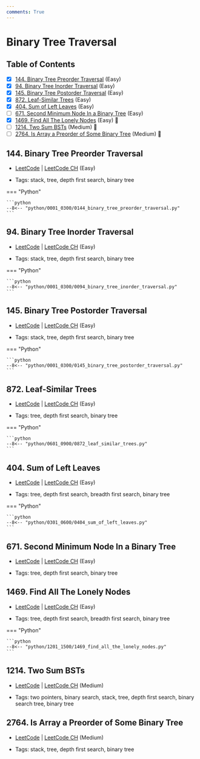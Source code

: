 ```yaml
---
comments: True
---
```


# Binary Tree Traversal

## Table of Contents

- [x] [144. Binary Tree Preorder Traversal](https://leetcode.cn/problems/binary-tree-preorder-traversal/) (Easy)
- [x] [94. Binary Tree Inorder Traversal](https://leetcode.cn/problems/binary-tree-inorder-traversal/) (Easy)
- [x] [145. Binary Tree Postorder Traversal](https://leetcode.cn/problems/binary-tree-postorder-traversal/) (Easy)
- [x] [872. Leaf-Similar Trees](https://leetcode.cn/problems/leaf-similar-trees/) (Easy)
- [x] [404. Sum of Left Leaves](https://leetcode.cn/problems/sum-of-left-leaves/) (Easy)
- [ ] [671. Second Minimum Node In a Binary Tree](https://leetcode.cn/problems/second-minimum-node-in-a-binary-tree/) (Easy)
- [x] [1469. Find All The Lonely Nodes](https://leetcode.cn/problems/find-all-the-lonely-nodes/) (Easy) 👑
- [ ] [1214. Two Sum BSTs](https://leetcode.cn/problems/two-sum-bsts/) (Medium) 👑
- [ ] [2764. Is Array a Preorder of Some ‌Binary Tree](https://leetcode.cn/problems/is-array-a-preorder-of-some-binary-tree/) (Medium) 👑

## 144. Binary Tree Preorder Traversal

-   [LeetCode](https://leetcode.com/problems/binary-tree-preorder-traversal/) | [LeetCode CH](https://leetcode.cn/problems/binary-tree-preorder-traversal/) (Easy)

-   Tags: stack, tree, depth first search, binary tree

=== "Python"

    ```python
    --8<-- "python/0001_0300/0144_binary_tree_preorder_traversal.py"
    ```



## 94. Binary Tree Inorder Traversal

-   [LeetCode](https://leetcode.com/problems/binary-tree-inorder-traversal/) | [LeetCode CH](https://leetcode.cn/problems/binary-tree-inorder-traversal/) (Easy)

-   Tags: stack, tree, depth first search, binary tree

=== "Python"

    ```python
    --8<-- "python/0001_0300/0094_binary_tree_inorder_traversal.py"
    ```



## 145. Binary Tree Postorder Traversal

-   [LeetCode](https://leetcode.com/problems/binary-tree-postorder-traversal/) | [LeetCode CH](https://leetcode.cn/problems/binary-tree-postorder-traversal/) (Easy)

-   Tags: stack, tree, depth first search, binary tree

=== "Python"

    ```python
    --8<-- "python/0001_0300/0145_binary_tree_postorder_traversal.py"
    ```



## 872. Leaf-Similar Trees

-   [LeetCode](https://leetcode.com/problems/leaf-similar-trees/) | [LeetCode CH](https://leetcode.cn/problems/leaf-similar-trees/) (Easy)

-   Tags: tree, depth first search, binary tree

=== "Python"

    ```python
    --8<-- "python/0601_0900/0872_leaf_similar_trees.py"
    ```



## 404. Sum of Left Leaves

-   [LeetCode](https://leetcode.com/problems/sum-of-left-leaves/) | [LeetCode CH](https://leetcode.cn/problems/sum-of-left-leaves/) (Easy)

-   Tags: tree, depth first search, breadth first search, binary tree

=== "Python"

    ```python
    --8<-- "python/0301_0600/0404_sum_of_left_leaves.py"
    ```



## 671. Second Minimum Node In a Binary Tree

-   [LeetCode](https://leetcode.com/problems/second-minimum-node-in-a-binary-tree/) | [LeetCode CH](https://leetcode.cn/problems/second-minimum-node-in-a-binary-tree/) (Easy)

-   Tags: tree, depth first search, binary tree


## 1469. Find All The Lonely Nodes

-   [LeetCode](https://leetcode.com/problems/find-all-the-lonely-nodes/) | [LeetCode CH](https://leetcode.cn/problems/find-all-the-lonely-nodes/) (Easy)

-   Tags: tree, depth first search, breadth first search, binary tree

=== "Python"

    ```python
    --8<-- "python/1201_1500/1469_find_all_the_lonely_nodes.py"
    ```



## 1214. Two Sum BSTs

-   [LeetCode](https://leetcode.com/problems/two-sum-bsts/) | [LeetCode CH](https://leetcode.cn/problems/two-sum-bsts/) (Medium)

-   Tags: two pointers, binary search, stack, tree, depth first search, binary search tree, binary tree


## 2764. Is Array a Preorder of Some ‌Binary Tree

-   [LeetCode](https://leetcode.com/problems/is-array-a-preorder-of-some-binary-tree/) | [LeetCode CH](https://leetcode.cn/problems/is-array-a-preorder-of-some-binary-tree/) (Medium)

-   Tags: stack, tree, depth first search, binary tree
